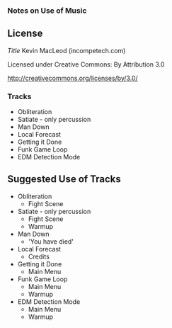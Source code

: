 ### Notes on Use of Music

## License
*Title* Kevin MacLeod (incompetech.com)

Licensed under Creative Commons: By Attribution 3.0

http://creativecommons.org/licenses/by/3.0/

### Tracks
* Obliteration
* Satiate - only percussion
* Man Down
* Local Forecast
* Getting it Done
* Funk Game Loop
* EDM Detection Mode

## Suggested Use of Tracks
* Obliteration
  * Fight Scene
* Satiate - only percussion
  * Fight Scene
  * Warmup
* Man Down
  * 'You have died'
* Local Forecast
  * Credits
* Getting it Done
  * Main Menu
* Funk Game Loop
  * Main Menu
  * Warmup
* EDM Detection Mode
  * Main Menu
  * Warmup